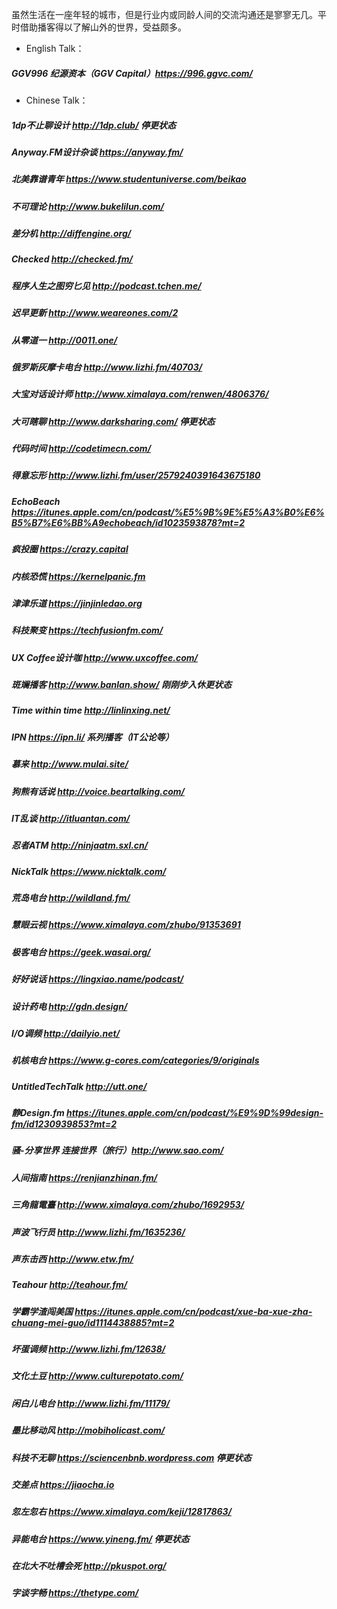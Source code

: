 虽然生活在一座年轻的城市，但是行业内或同龄人间的交流沟通还是寥寥无几。平时借助播客得以了解山外的世界，受益颇多。

* English Talk：
##### GGV996 纪源资本（GGV Capital）https://996.ggvc.com/
* Chinese Talk：
##### 1dp不止聊设计 http://1dp.club/ 停更状态
##### Anyway.FM设计杂谈 https://anyway.fm/
##### 北美靠谱青年 https://www.studentuniverse.com/beikao
##### 不可理论 http://www.bukelilun.com/
##### 差分机 http://diffengine.org/
##### Checked http://checked.fm/
##### 程序人生之图穷匕见 http://podcast.tchen.me/
##### 迟早更新 http://www.weareones.com/2
##### 从零道一 http://0011.one/
##### 俄罗斯灰摩卡电台 http://www.lizhi.fm/40703/
##### 大宝对话设计师 http://www.ximalaya.com/renwen/4806376/
##### 大可瞎聊 http://www.darksharing.com/ 停更状态
##### 代码时间 http://codetimecn.com/
##### 得意忘形 http://www.lizhi.fm/user/2579240391643675180
##### EchoBeach https://itunes.apple.com/cn/podcast/%E5%9B%9E%E5%A3%B0%E6%B5%B7%E6%BB%A9echobeach/id1023593878?mt=2
##### 疯投圈 https://crazy.capital
##### 内核恐慌 https://kernelpanic.fm
##### 津津乐道 https://jinjinledao.org
##### 科技聚变 https://techfusionfm.com/
##### UX Coffee设计咖 http://www.uxcoffee.com/
##### 斑斓播客 http://www.banlan.show/ 刚刚步入休更状态
##### Time within time http://linlinxing.net/
##### IPN https://ipn.li/ 系列播客（IT公论等）
##### 慕来 http://www.mulai.site/
##### 狗熊有话说 http://voice.beartalking.com/
##### IT乱谈 http://itluantan.com/
##### 忍者ATM http://ninjaatm.sxl.cn/
##### NickTalk https://www.nicktalk.com/
##### 荒岛电台 http://wildland.fm/
##### 慧眼云视 https://www.ximalaya.com/zhubo/91353691
##### 极客电台 https://geek.wasai.org/
##### 好好说话 https://lingxiao.name/podcast/
##### 设计药电 http://gdn.design/
##### I/O调频 http://dailyio.net/
##### 机核电台 https://www.g-cores.com/categories/9/originals
##### UntitledTechTalk http://utt.one/
##### 静Design.fm https://itunes.apple.com/cn/podcast/%E9%9D%99design-fm/id1230939853?mt=2
##### 骚-分享世界 连接世界（旅行）http://www.sao.com/
##### 人间指南 https://renjianzhinan.fm/
##### 三角龍電臺 http://www.ximalaya.com/zhubo/1692953/
##### 声波飞行员 http://www.lizhi.fm/1635236/
##### 声东击西 http://www.etw.fm/
##### Teahour http://teahour.fm/
##### 学霸学渣闯美国 https://itunes.apple.com/cn/podcast/xue-ba-xue-zha-chuang-mei-guo/id1114438885?mt=2
##### 坏蛋调频 http://www.lizhi.fm/12638/
##### 文化土豆 http://www.culturepotato.com/
##### 闲白儿电台 http://www.lizhi.fm/11179/
##### 墨比移动风 http://mobiholicast.com/
##### 科技不无聊 https://sciencenbnb.wordpress.com 停更状态
##### 交差点 https://jiaocha.io
##### 忽左忽右 https://www.ximalaya.com/keji/12817863/
##### 异能电台 https://www.yineng.fm/ 停更状态
##### 在北大不吐槽会死 http://pkuspot.org/
##### 字谈字畅 https://thetype.com/

